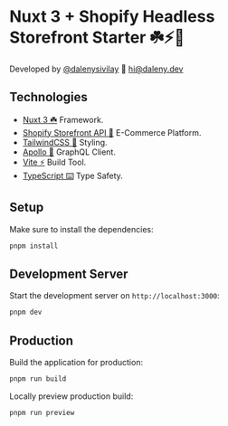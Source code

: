 # Nuxt 3 + Shopify Headless Storefront Starter ☘️⚡️🛒

Developed by [@dalenysivilay](https://github.com/dalenysivilay) 💪 hi@daleny.dev

## Technologies

- [Nuxt 3 ☘️](https://nuxt.com/docs/getting-started/introduction) Framework.
- [Shopify Storefront API 🛒]() E-Commerce Platform.
- [TailwindCSS 🎨]() Styling.
- [Apollo 🚀]() GraphQL Client.
- [Vite ⚡️]() Build Tool.
- [TypeScript ⌨️]() Type Safety.

## Setup

Make sure to install the dependencies:

```bash
pnpm install
```

## Development Server

Start the development server on `http://localhost:3000`:

```bash
pnpm dev
```

## Production

Build the application for production:

```bash
pnpm run build
```

Locally preview production build:

```bash
pnpm run preview
```
